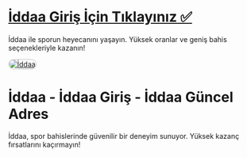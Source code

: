 # <a href="https://heylink.me/denemebonusu2025/">İddaa Giriş İçin Tıklayınız ✅</a>
İddaa ile sporun heyecanını yaşayın. Yüksek oranlar ve geniş bahis seçenekleriyle kazanın!

<a href="https://heylink.me/denemebonusu2025/" title="İddaa">
    <img src="https://i.ibb.co/WPZ567g/cats.jpg" alt="İddaa" style="max-width: 100%; border: 2px solid #ddd; border-radius: 10px;">
</a>

# İddaa - İddaa Giriş - İddaa Güncel Adres
İddaa, spor bahislerinde güvenilir bir deneyim sunuyor. Yüksek kazanç fırsatlarını kaçırmayın!
